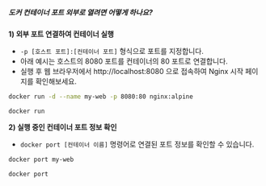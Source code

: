 ##### 도커 컨테이너 포트 외부로 열려면 어떻게 하나요? #####

**1) 외부 포트 연결하여 컨테이너 실행**

* `-p [호스트 포트]:[컨테이너 포트]` 형식으로 포트를 지정합니다.
* 아래 예시는 호스트의 8080 포트를 컨테이너의 80 포트로 연결합니다.
* 실행 후 웹 브라우저에서 http://localhost:8080 으로 접속하여 Nginx 시작 페이지를 확인해보세요.

```bash
docker run -d --name my-web -p 8080:80 nginx:alpine
```

```tech
docker run
```

**2) 실행 중인 컨테이너 포트 정보 확인**

* `docker port [컨테이너 이름]` 명령어로 연결된 포트 정보를 확인할 수 있습니다.

```bash
docker port my-web
```

```tech
docker port
```
